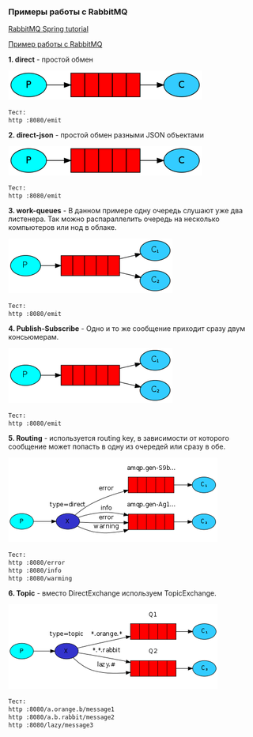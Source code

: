 ### Примеры работы с RabbitMQ 
[RabbitMQ Spring tutorial](https://habr.com/ru/post/262069/)

[Пример работы с RabbitMQ](http://spring-projects.ru/guides/messaging-rabbitmq/#scratch)

**1. direct** - простой обмен

![Схема](doc/hello1.png "Схема")
```shell script
Тест: 
http :8080/emit
```
**2. direct-json** - простой обмен разными JSON объектами

![Схема](doc/hello1.png "Схема")
```shell script
Тест: 
http :8080/emit
```
**3. work-queues** - В данном примере одну очередь слушают уже два листенера. Так можно распараллелить очередь на несколько компьютеров или нод в облаке.

![Схема](doc/work-queues.png "Схема")
```shell script
Тест: 
http :8080/emit
```

**4. Publish-Subscribe** - Одно и то же сообщение приходит сразу двум консьюмерам.

![Схема](doc/work-queues.png "Схема")
```shell script
Тест: 
http :8080/emit
```

**5. Routing** - используется routing key, в зависимости от которого сообщение может попасть в одну из очередей или сразу в обе.

![Схема](doc/routing.png "Схема")
```shell script
Тест: 
http :8080/error
http :8080/info
http :8080/warming
```

**6. Topic** - вместо DirectExchange используем TopicExchange.

![Схема](doc/topic.png "Схема")
```shell script
Тест: 
http :8080/a.orange.b/message1
http :8080/a.b.rabbit/message2
http :8080/lazy/message3
```